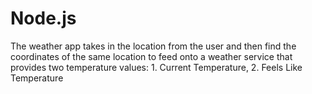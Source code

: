# Node.js

The weather app takes in the location from the user and then find the coordinates of the same location to feed onto a weather service that provides two temperature values: 1. Current Temperature, 2. Feels Like Temperature
